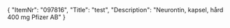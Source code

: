 {
  "ItemNr": "097816",
  "Title": "test",
  "Description": "Neurontin, kapsel, hård 400 mg Pfizer AB"
}